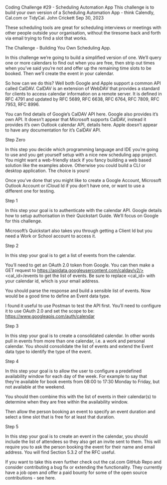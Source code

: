 Coding Challenge #29 - Scheduling Automation App
This challenge is to build your own version of a Scheduling Automation App - think Calendly, Cal.com or TidyCal.
John Crickett
Sep 30, 2023

These scheduling tools are great for scheduling interviews or meetings with other people outside your organisation, without the tiresome back and forth via email trying to find a slot that works.

The Challenge - Building You Own Scheduling App.

In this challenge we’re going to build a simplified version of one. We’ll query one or more calendars to find out when you are free, then strip out times when you’ve said you’re not and offer up the remaining time slots to be booked. Then we’ll create the event in your calendar.

So how can we do this? Well both Google and Apple support a common API called CalDAV. CalDAV is an extension of WebDAV that provides a standard for clients to access calendar information on a remote server. It is defined in RFC 4791 and updated by RFC 5689, RFC 6638, RFC 6764, RFC 7809, RFC 7953, RFC 8996.

You can find details of Google’s CalDAV API here. Google also provides it’s own API. It doesn’t appear that Microsoft supports CalDAV, instead it provides it’s own Outlook calendar API, details here. Apple doesn’t appear to have any documentation for it’s CalDAV API.

Step Zero

In this step you decide which programming language and IDE you’re going to use and you get yourself setup with a nice new scheduling app project. You might want a web-friendly stack if you fancy building a web based solution like the examples above. Otherwise you could build a CLI or desktop application. The choice is yours!

Once you’ve done that you might like to create a Google Account, Microsoft Outlook Account or iCloud Id if you don’t have one, or want to use a different one for testing.

Step 1

In this step your goal is to authenticate with the calendar API. Google details how to setup authorisation in their Quickstart Guide. We’ll focus on Google for this challenge.

Microsoft’s Quickstart also takes you through getting a Client Id but you need a Work or School account to access it.

Step 2

In this step your goal is to get a list of events from the calendar.

You’ll need to get an OAuth 2.0 token from Google. You can then make a GET request to https://apidata.googleusercontent.com/caldav/v2/><cal_id>/events to get the list of events. Be sure to replace <cal_id> with your calendar id, which is your email address.

You should parse the response and build a sensible list of events. Now would be a good time to define an Event data type.

I found it useful to use Postman to test the API first. You’ll need to configure it to use OAuth 2.0 and set the scope to be: https://www.googleapis.com/auth/calendar

Step 3

In this step your goal is to create a consolidated calendar. In other words pull in events from more than one calendar, i.e. a work and personal calendar. You should consolidate the list of events and extend the Event data type to identify the type of the event.

Step 4

In this step your goal is to allow the user to configure a predefined availability window for each day of the week. For example to say that they’re available for book events from 08:00 to 17:30 Monday to Friday, but not available at the weekend.

You should then combine this with the list of events in their calendar(s) to determine when they are free within the availability window.

Then allow the person booking an event to specify an event duration and select a time slot that is free for at least that duration.

Step 5

In this step your goal is to create an event in the calendar, you should include the list of attendees so they also get an invite sent to them. This will require you to ask the person booking the event for their name and email address. You will find Section 5.3.2 of the RFC useful.

If you want to take this even further check out the cal.com GitHub Repo and consider contributing a bug fix or extending the functionality. They currently have a job open and offer a paid bounty for some of the open source contributions - see here.